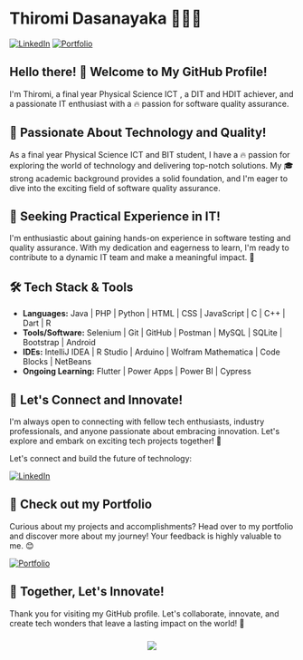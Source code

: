  # Thiromi Dasanayaka 👩‍💻🔬

[![LinkedIn](https://img.shields.io/badge/LinkedIn-Connect-blue)](https://www.linkedin.com/in/thiromi-dasanayaka-307441250/)
[![Portfolio](https://img.shields.io/badge/Portfolio-Visit-ff69b4)](https://thiromi97.github.io/Portfolio/)

## **Hello there! 👋 Welcome to My GitHub Profile!**

I'm Thiromi, a final year Physical Science ICT , a DIT and HDIT achiever, and a passionate IT enthusiast with a 🔥 passion for software quality assurance.

## **🚀 Passionate About Technology and Quality!**

As a final year Physical Science ICT and BIT student, I have a 🔥 passion for exploring the world of technology and delivering top-notch solutions. My 🎓 strong academic background provides a solid foundation, and I'm eager to dive into the exciting field of software quality assurance.

## **🌟 Seeking Practical Experience in IT!**

I'm enthusiastic about gaining hands-on experience in software testing and quality assurance. With my dedication and eagerness to learn, I'm ready to contribute to a dynamic IT team and make a meaningful impact. 🤝

## **🛠️ Tech Stack & Tools**

- **Languages:** Java | PHP | Python | HTML | CSS | JavaScript | C | C++ | Dart | R
- **Tools/Software:** Selenium | Git | GitHub | Postman | MySQL | SQLite | Bootstrap | Android
- **IDEs:** IntelliJ IDEA | R Studio | Arduino | Wolfram Mathematica | Code Blocks | NetBeans
- **Ongoing Learning:** Flutter | Power Apps | Power BI | Cypress

## **💬 Let's Connect and Innovate!**

I'm always open to connecting with fellow tech enthusiasts, industry professionals, and anyone passionate about embracing innovation. Let's explore and embark on exciting tech projects together! 🚀

Let's connect and build the future of technology:

[![LinkedIn](https://img.shields.io/badge/LinkedIn-Connect-blue)](https://www.linkedin.com/in/thiromi-dasanayaka-307441250/)

## **🌟 Check out my Portfolio**

Curious about my projects and accomplishments? Head over to my portfolio and discover more about my journey! Your feedback is highly valuable to me. 😊

[![Portfolio](https://img.shields.io/badge/Portfolio-Visit-ff69b4)](https://thiromi97.github.io/Portfolio/)

## **🚀 Together, Let's Innovate!**

Thank you for visiting my GitHub profile. Let's collaborate, innovate, and create tech wonders that leave a lasting impact on the world! 🚀
###
<div align="center">
  <img src="https://profile-counter.glitch.me/thiromi97/count.svg?"  />
</div>
